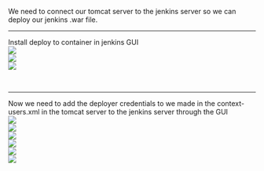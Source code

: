 We need to connect our tomcat server to the jenkins server so we can deploy our jenkins .war file.

<hr>

Install deploy to container in jenkins GUI
<br>
<img src="https://github.com/LawrenceDavy13/DevopsProject-1-Java/blob/main/images/tomcat/tomcat-jenkins1.png">
<br>
<img src="https://github.com/LawrenceDavy13/DevopsProject-1-Java/blob/main/images/tomcat/tomcat-jenkins2.png">
<br>
<img src="https://github.com/LawrenceDavy13/DevopsProject-1-Java/blob/main/images/tomcat/tomcat-jenkins3.png">

<br>
<hr>

Now we need to add the deployer credentials to we made in the context-users.xml in the tomcat server to the jenkins server through the GUI
<br>
<img src="https://github.com/LawrenceDavy13/DevopsProject-1-Java/blob/main/images/tomcat/tomcat-jenkins4.png">
<br>
<img src="https://github.com/LawrenceDavy13/DevopsProject-1-Java/blob/main/images/tomcat/tomcat-jenkins5.png">
<br>
<img src="https://github.com/LawrenceDavy13/DevopsProject-1-Java/blob/main/images/tomcat/tomcat-jenkins6.png">
<br>
<img src="https://github.com/LawrenceDavy13/DevopsProject-1-Java/blob/main/images/tomcat/tomcat-jenkins7.png">
<br>
<img src="https://github.com/LawrenceDavy13/DevopsProject-1-Java/blob/main/images/tomcat/tomcat-jenkins8.png">
<br>
<img src="https://github.com/LawrenceDavy13/DevopsProject-1-Java/blob/main/images/tomcat/tomcat-jenkins9.png">
<br>




